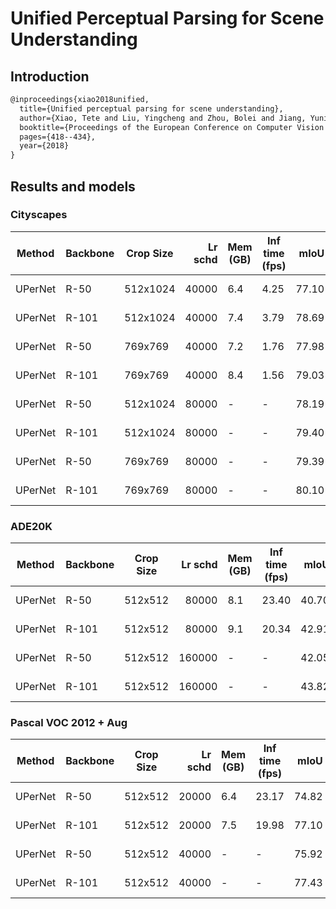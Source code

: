 # Unified Perceptual Parsing for Scene Understanding

## Introduction

<!-- [ALGORITHM] -->

```latex
@inproceedings{xiao2018unified,
  title={Unified perceptual parsing for scene understanding},
  author={Xiao, Tete and Liu, Yingcheng and Zhou, Bolei and Jiang, Yuning and Sun, Jian},
  booktitle={Proceedings of the European Conference on Computer Vision (ECCV)},
  pages={418--434},
  year={2018}
}
```

## Results and models

### Cityscapes

| Method  | Backbone | Crop Size | Lr schd | Mem (GB) | Inf time (fps) |  mIoU | mIoU(ms+flip) | config                                                                                                                     | download                                                                                                                                                                                                                                                                                                                                               |
| ------- | -------- | --------- | ------: | -------- | -------------- | ----: | ------------: | -------------------------------------------------------------------------------------------------------------------------- | ------------------------------------------------------------------------------------------------------------------------------------------------------------------------------------------------------------------------------------------------------------------------------------------------------------------------------------------------------ |
| UPerNet | R-50     | 512x1024  |   40000 | 6.4      | 4.25           | 77.10 |         78.37 | [config](https://github.com/open-mmlab/mmsegmentation/blob/master/configs/upernet/upernet_r50_512x1024_40k_cityscapes.py)  | [model](https://download.openmmlab.com/mmsegmentation/v0.5/upernet/upernet_r50_512x1024_40k_cityscapes/upernet_r50_512x1024_40k_cityscapes_20200605_094827-aa54cb54.pth) &#124; [log](https://download.openmmlab.com/mmsegmentation/v0.5/upernet/upernet_r50_512x1024_40k_cityscapes/upernet_r50_512x1024_40k_cityscapes_20200605_094827.log.json)     |
| UPerNet | R-101    | 512x1024  |   40000 | 7.4      | 3.79           | 78.69 |         80.11 | [config](https://github.com/open-mmlab/mmsegmentation/blob/master/configs/upernet/upernet_r101_512x1024_40k_cityscapes.py) | [model](https://download.openmmlab.com/mmsegmentation/v0.5/upernet/upernet_r101_512x1024_40k_cityscapes/upernet_r101_512x1024_40k_cityscapes_20200605_094933-ebce3b10.pth) &#124; [log](https://download.openmmlab.com/mmsegmentation/v0.5/upernet/upernet_r101_512x1024_40k_cityscapes/upernet_r101_512x1024_40k_cityscapes_20200605_094933.log.json) |
| UPerNet | R-50     | 769x769   |   40000 | 7.2      | 1.76           | 77.98 |         79.70 | [config](https://github.com/open-mmlab/mmsegmentation/blob/master/configs/upernet/upernet_r50_769x769_40k_cityscapes.py)   | [model](https://download.openmmlab.com/mmsegmentation/v0.5/upernet/upernet_r50_769x769_40k_cityscapes/upernet_r50_769x769_40k_cityscapes_20200530_033048-92d21539.pth) &#124; [log](https://download.openmmlab.com/mmsegmentation/v0.5/upernet/upernet_r50_769x769_40k_cityscapes/upernet_r50_769x769_40k_cityscapes_20200530_033048.log.json)         |
| UPerNet | R-101    | 769x769   |   40000 | 8.4      | 1.56           | 79.03 |         80.77 | [config](https://github.com/open-mmlab/mmsegmentation/blob/master/configs/upernet/upernet_r101_769x769_40k_cityscapes.py)  | [model](https://download.openmmlab.com/mmsegmentation/v0.5/upernet/upernet_r101_769x769_40k_cityscapes/upernet_r101_769x769_40k_cityscapes_20200530_040819-83c95d01.pth) &#124; [log](https://download.openmmlab.com/mmsegmentation/v0.5/upernet/upernet_r101_769x769_40k_cityscapes/upernet_r101_769x769_40k_cityscapes_20200530_040819.log.json)     |
| UPerNet | R-50     | 512x1024  |   80000 | -        | -              | 78.19 |         79.19 | [config](https://github.com/open-mmlab/mmsegmentation/blob/master/configs/upernet/upernet_r50_512x1024_80k_cityscapes.py)  | [model](https://download.openmmlab.com/mmsegmentation/v0.5/upernet/upernet_r50_512x1024_80k_cityscapes/upernet_r50_512x1024_80k_cityscapes_20200607_052207-848beca8.pth) &#124; [log](https://download.openmmlab.com/mmsegmentation/v0.5/upernet/upernet_r50_512x1024_80k_cityscapes/upernet_r50_512x1024_80k_cityscapes_20200607_052207.log.json)     |
| UPerNet | R-101    | 512x1024  |   80000 | -        | -              | 79.40 |         80.46 | [config](https://github.com/open-mmlab/mmsegmentation/blob/master/configs/upernet/upernet_r101_512x1024_80k_cityscapes.py) | [model](https://download.openmmlab.com/mmsegmentation/v0.5/upernet/upernet_r101_512x1024_80k_cityscapes/upernet_r101_512x1024_80k_cityscapes_20200607_002403-f05f2345.pth) &#124; [log](https://download.openmmlab.com/mmsegmentation/v0.5/upernet/upernet_r101_512x1024_80k_cityscapes/upernet_r101_512x1024_80k_cityscapes_20200607_002403.log.json) |
| UPerNet | R-50     | 769x769   |   80000 | -        | -              | 79.39 |         80.92 | [config](https://github.com/open-mmlab/mmsegmentation/blob/master/configs/upernet/upernet_r50_769x769_80k_cityscapes.py)   | [model](https://download.openmmlab.com/mmsegmentation/v0.5/upernet/upernet_r50_769x769_80k_cityscapes/upernet_r50_769x769_80k_cityscapes_20200607_005107-82ae7d15.pth) &#124; [log](https://download.openmmlab.com/mmsegmentation/v0.5/upernet/upernet_r50_769x769_80k_cityscapes/upernet_r50_769x769_80k_cityscapes_20200607_005107.log.json)         |
| UPerNet | R-101    | 769x769   |   80000 | -        | -              | 80.10 |         81.49 | [config](https://github.com/open-mmlab/mmsegmentation/blob/master/configs/upernet/upernet_r101_769x769_80k_cityscapes.py)  | [model](https://download.openmmlab.com/mmsegmentation/v0.5/upernet/upernet_r101_769x769_80k_cityscapes/upernet_r101_769x769_80k_cityscapes_20200607_001014-082fc334.pth) &#124; [log](https://download.openmmlab.com/mmsegmentation/v0.5/upernet/upernet_r101_769x769_80k_cityscapes/upernet_r101_769x769_80k_cityscapes_20200607_001014.log.json)     |

### ADE20K

| Method  | Backbone | Crop Size | Lr schd | Mem (GB) | Inf time (fps) |  mIoU | mIoU(ms+flip) | config                                                                                                                 | download                                                                                                                                                                                                                                                                                                                               |
| ------- | -------- | --------- | ------: | -------- | -------------- | ----: | ------------: | ---------------------------------------------------------------------------------------------------------------------- | -------------------------------------------------------------------------------------------------------------------------------------------------------------------------------------------------------------------------------------------------------------------------------------------------------------------------------------- |
| UPerNet | R-50     | 512x512   |   80000 | 8.1      | 23.40          | 40.70 |         41.81 | [config](https://github.com/open-mmlab/mmsegmentation/blob/master/configs/upernet/upernet_r50_512x512_80k_ade20k.py)   | [model](https://download.openmmlab.com/mmsegmentation/v0.5/upernet/upernet_r50_512x512_80k_ade20k/upernet_r50_512x512_80k_ade20k_20200614_144127-ecc8377b.pth) &#124; [log](https://download.openmmlab.com/mmsegmentation/v0.5/upernet/upernet_r50_512x512_80k_ade20k/upernet_r50_512x512_80k_ade20k_20200614_144127.log.json)         |
| UPerNet | R-101    | 512x512   |   80000 | 9.1      | 20.34          | 42.91 |         43.96 | [config](https://github.com/open-mmlab/mmsegmentation/blob/master/configs/upernet/upernet_r101_512x512_80k_ade20k.py)  | [model](https://download.openmmlab.com/mmsegmentation/v0.5/upernet/upernet_r101_512x512_80k_ade20k/upernet_r101_512x512_80k_ade20k_20200614_185117-32e4db94.pth) &#124; [log](https://download.openmmlab.com/mmsegmentation/v0.5/upernet/upernet_r101_512x512_80k_ade20k/upernet_r101_512x512_80k_ade20k_20200614_185117.log.json)     |
| UPerNet | R-50     | 512x512   |  160000 | -        | -              | 42.05 |         42.78 | [config](https://github.com/open-mmlab/mmsegmentation/blob/master/configs/upernet/upernet_r50_512x512_160k_ade20k.py)  | [model](https://download.openmmlab.com/mmsegmentation/v0.5/upernet/upernet_r50_512x512_160k_ade20k/upernet_r50_512x512_160k_ade20k_20200615_184328-8534de8d.pth) &#124; [log](https://download.openmmlab.com/mmsegmentation/v0.5/upernet/upernet_r50_512x512_160k_ade20k/upernet_r50_512x512_160k_ade20k_20200615_184328.log.json)     |
| UPerNet | R-101    | 512x512   |  160000 | -        | -              | 43.82 |         44.85 | [config](https://github.com/open-mmlab/mmsegmentation/blob/master/configs/upernet/upernet_r101_512x512_160k_ade20k.py) | [model](https://download.openmmlab.com/mmsegmentation/v0.5/upernet/upernet_r101_512x512_160k_ade20k/upernet_r101_512x512_160k_ade20k_20200615_161951-91b32684.pth) &#124; [log](https://download.openmmlab.com/mmsegmentation/v0.5/upernet/upernet_r101_512x512_160k_ade20k/upernet_r101_512x512_160k_ade20k_20200615_161951.log.json) |

### Pascal VOC 2012 + Aug

| Method  | Backbone | Crop Size | Lr schd | Mem (GB) | Inf time (fps) |  mIoU | mIoU(ms+flip) | config                                                                                                                  | download                                                                                                                                                                                                                                                                                                                                   |
| ------- | -------- | --------- | ------: | -------- | -------------- | ----: | ------------: | ----------------------------------------------------------------------------------------------------------------------- | ------------------------------------------------------------------------------------------------------------------------------------------------------------------------------------------------------------------------------------------------------------------------------------------------------------------------------------------ |
| UPerNet | R-50     | 512x512   |   20000 | 6.4      | 23.17          | 74.82 |         76.35 | [config](https://github.com/open-mmlab/mmsegmentation/blob/master/configs/upernet/upernet_r50_512x512_20k_voc12aug.py)  | [model](https://download.openmmlab.com/mmsegmentation/v0.5/upernet/upernet_r50_512x512_20k_voc12aug/upernet_r50_512x512_20k_voc12aug_20200617_165330-5b5890a7.pth) &#124; [log](https://download.openmmlab.com/mmsegmentation/v0.5/upernet/upernet_r50_512x512_20k_voc12aug/upernet_r50_512x512_20k_voc12aug_20200617_165330.log.json)     |
| UPerNet | R-101    | 512x512   |   20000 | 7.5      | 19.98          | 77.10 |         78.29 | [config](https://github.com/open-mmlab/mmsegmentation/blob/master/configs/upernet/upernet_r101_512x512_20k_voc12aug.py) | [model](https://download.openmmlab.com/mmsegmentation/v0.5/upernet/upernet_r101_512x512_20k_voc12aug/upernet_r101_512x512_20k_voc12aug_20200617_165629-f14e7f27.pth) &#124; [log](https://download.openmmlab.com/mmsegmentation/v0.5/upernet/upernet_r101_512x512_20k_voc12aug/upernet_r101_512x512_20k_voc12aug_20200617_165629.log.json) |
| UPerNet | R-50     | 512x512   |   40000 | -        | -              | 75.92 |         77.44 | [config](https://github.com/open-mmlab/mmsegmentation/blob/master/configs/upernet/upernet_r50_512x512_40k_voc12aug.py)  | [model](https://download.openmmlab.com/mmsegmentation/v0.5/upernet/upernet_r50_512x512_40k_voc12aug/upernet_r50_512x512_40k_voc12aug_20200613_162257-ca9bcc6b.pth) &#124; [log](https://download.openmmlab.com/mmsegmentation/v0.5/upernet/upernet_r50_512x512_40k_voc12aug/upernet_r50_512x512_40k_voc12aug_20200613_162257.log.json)     |
| UPerNet | R-101    | 512x512   |   40000 | -        | -              | 77.43 |         78.56 | [config](https://github.com/open-mmlab/mmsegmentation/blob/master/configs/upernet/upernet_r101_512x512_40k_voc12aug.py) | [model](https://download.openmmlab.com/mmsegmentation/v0.5/upernet/upernet_r101_512x512_40k_voc12aug/upernet_r101_512x512_40k_voc12aug_20200613_163549-e26476ac.pth) &#124; [log](https://download.openmmlab.com/mmsegmentation/v0.5/upernet/upernet_r101_512x512_40k_voc12aug/upernet_r101_512x512_40k_voc12aug_20200613_163549.log.json) |
